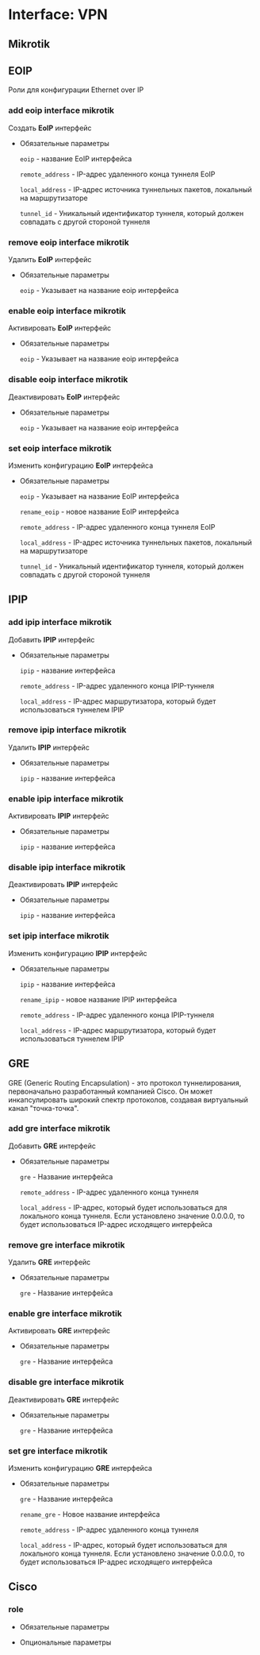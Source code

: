 # Interface: VPN

## Mikrotik

## EOIP

Роли для конфигурации Ethernet over IP

### add eoip interface mikrotik

Создать **EoIP** интерфейс

- Обязательные параметры

  `eoip` - название EoIP интерфейса

  `remote_address` - IP-адрес удаленного конца туннеля EoIP

  `local_address` - IP-адрес источника туннельных пакетов, локальный на маршрутизаторе

  `tunnel_id` - Уникальный идентификатор туннеля, который должен совпадать с другой стороной туннеля

### remove eoip interface mikrotik

Удалить **EoIP** интерфейс

- Обязательные параметры

  `eoip` - Указывает на название eoip интерфейса

### enable eoip interface mikrotik

Активировать **EoIP** интерфейс

- Обязательные параметры

  `eoip` - Указывает на название eoip интерфейса

### disable eoip interface mikrotik

Деактивировать **EoIP** интерфейс

- Обязательные параметры

  `eoip` - Указывает на название eoip интерфейса

### set eoip interface mikrotik

Изменить конфигурацию **EoIP** интерфейса

- Обязательные параметры

  `eoip` - Указывает на название EoIP интерфейса

  `rename_eoip` - новое название EoIP интерфейса

  `remote_address` - IP-адрес удаленного конца туннеля EoIP

  `local_address` - IP-адрес источника туннельных пакетов, локальный на маршрутизаторе

  `tunnel_id` - Уникальный идентификатор туннеля, который должен совпадать с другой стороной туннеля

## IPIP

### add ipip interface mikrotik

Добавить **IPIP** интерфейс

- Обязательные параметры

  `ipip` - название интерфейса

  `remote_address` - IP-адрес удаленного конца IPIP-туннеля

  `local_address` - IP-адрес маршрутизатора, который будет использоваться туннелем IPIP

### remove ipip interface mikrotik

Удалить **IPIP** интерфейс

- Обязательные параметры

  `ipip` - название интерфейса

### enable ipip interface mikrotik

Активировать **IPIP** интерфейс

- Обязательные параметры

  `ipip` - название интерфейса

### disable ipip interface mikrotik

Деактивировать **IPIP** интерфейс

- Обязательные параметры

  `ipip` - название интерфейса

### set ipip interface mikrotik

Изменить конфигурацию **IPIP** интерфейс

- Обязательные параметры

  `ipip` - название интерфейса

  `rename_ipip` - новое название IPIP интерфейса

  `remote_address` - IP-адрес удаленного конца IPIP-туннеля

  `local_address` - IP-адрес маршрутизатора, который будет использоваться туннелем IPIP

## GRE

GRE (Generic Routing Encapsulation) - это протокол туннелирования, первоначально разработанный компанией Cisco. Он может
инкапсулировать широкий спектр протоколов, создавая виртуальный канал "точка-точка".

### add gre interface mikrotik

Добавить **GRE** интерфейс

- Обязательные параметры

    `gre` - Название интерфейса

    `remote_address` - IP-адрес удаленного конца туннеля

    `local_address` - IP-адрес, который будет использоваться для локального конца туннеля. Если установлено значение 0.0.0.0, то будет использоваться IP-адрес исходящего интерфейса

### remove gre interface mikrotik

Удалить **GRE** интерфейс

- Обязательные параметры

    `gre` - Название интерфейса

### enable gre interface mikrotik

Активировать **GRE** интерфейс

- Обязательные параметры

    `gre` - Название интерфейса

### disable gre interface mikrotik

Деактивировать **GRE** интерфейс

- Обязательные параметры

    `gre` - Название интерфейса

### set gre interface mikrotik

Изменить конфигурацию **GRE** интерфейса

- Обязательные параметры

    `gre` - Название интерфейса

    `rename_gre` - Новое название интерфейса

    `remote_address` - IP-адрес удаленного конца туннеля

    `local_address` - IP-адрес, который будет использоваться для локального конца туннеля. Если установлено значение 0.0.0.0, то будет использоваться IP-адрес исходящего интерфейса

## Cisco

### role

- Обязательные параметры

- Опциональные параметры